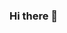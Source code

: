 ### Hi there 👋

<!--
**Franchesca-O/Franchesca-O** is a ✨ _special_ ✨ repository because its `README.md` (this file) appears on your GitHub profile.

Here are some ideas to get you started:

- 🔭 I’m currently working on Django applications that can be used to aggregate data. 
- 🌱 I’m currently learning React and cloud computing. 
- 👯 I’m looking to collaborate on improvements to Django
- 🤔 I’m looking for help with getting a job with good work-life balance. 
- 💬 Ask me about my professional experiences. 
- 📫 How to reach me: linkedIn
- 😄 Pronouns: She / Her
- ⚡ Fun fact: I love kayaking. I can kayak for an entire day. 
-->

